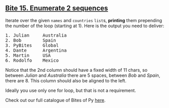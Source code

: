 ## [Bite 15. Enumerate 2 sequences](https://codechalleng.es/bites/15/)

<p>Iterate over the given <code>names</code> and <code>countries</code> <code>list</code>s, <strong>printing</strong> them prepending the number of the loop (starting at 1). Here is the output you need to deliver:<pre>
1. Julian     Australia
2. Bob        Spain
3. PyBites    Global
4. Dante      Argentina
5. Martin     USA
6. Rodolfo    Mexico
</pre></p><p>Notice that the 2nd column should have a fixed width of 11 chars, so between <i>Julian</i> and <i>Australia</i> there are 5 spaces, between <i>Bob</i> and <i>Spain</i>, there are 8. This column should also be aligned to the left.</p><p>Ideally you use only one for loop, but that is not a requirement.</p>

Check out our full catalogue of Bites of Py [here](https://codechalleng.es/bites/catalogue).
